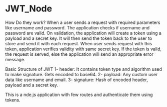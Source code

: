 # JWT_Node

How Do they work?
When a user sends a request with required parameters like username and password. The application checks if username and password are valid. On validation, the application will create a token using a payload and a secret key. It will then send the token back to the user to store and send it with each request. When user sends request with this token, application verifies validity with same secret key. If the token is valid, the request is served, else the application will send an appropriate error message.





Basic Structure of JWT
1- header: It contains token type and algorithm used to make signature. Gets encoded to base64.
2- payload: Any custom user data like username and email.
3- signature: Hash of encoded header, payload and a secret key.




This is a nde.js application with few routes and authenticate them using tokens. 
